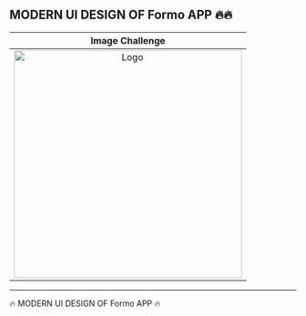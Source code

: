 <h2>MODERN UI DESIGN OF Formo  APP  🔥🔥</h2>


<table>
<thead>
 
<tr>
  
  
  <th align="center">Image Challenge</th>


</tr>
  
</thead>

<tbody>
  
<tr>
  
  <td align="center">
   <a target="_blank" rel="" href="https://user-images.githubusercontent.com/69757558/227772511-2b093909-e149-4272-9b42-f2d220ba776a.png">
   <img src="https://raw.githubusercontent.com/abenkoula71/new-project/main/Screenshot%202023-04-23%20035038.png" alt="Logo" with="200" height="400"/>
   </a>
  </td>
   

 
 </tr>
  
  
</tbody>
  
  
</table>


<hr>






 🔥 MODERN UI DESIGN OF Formo APP  🔥
